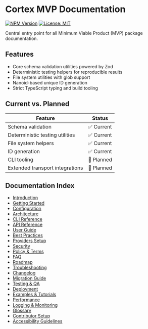 # Cortex MVP Documentation

[![NPM Version](https://img.shields.io/npm/v/@cortex-os/mvp)](https://www.npmjs.com/package/@cortex-os/mvp)
[![License: MIT](https://img.shields.io/badge/License-MIT-yellow.svg)](https://opensource.org/licenses/MIT)

Central entry point for all Minimum Viable Product (MVP) package documentation.

## Features

- Core schema validation utilities powered by Zod
- Deterministic testing helpers for reproducible results
- File system utilities with glob support
- Nanoid-based unique ID generation
- Strict TypeScript typing and build tooling

## Current vs. Planned

| Feature | Status |
| --- | --- |
| Schema validation | ✅ Current |
| Deterministic testing utilities | ✅ Current |
| File system helpers | ✅ Current |
| ID generation | ✅ Current |
| CLI tooling | 🔄 Planned |
| Extended transport integrations | 🔄 Planned |

## Documentation Index

- [Introduction](./introduction.md)
- [Getting Started](./getting-started.md)
- [Configuration](./configuration.md)
- [Architecture](./architecture.md)
- [CLI Reference](./cli.md)
- [API Reference](./api.md)
- [User Guide](./user-guide.md)
- [Best Practices](./best-practices.md)
- [Providers Setup](./providers.md)
- [Security](./security.md)
- [Policy & Terms](./policy-terms.md)
- [FAQ](./faq.md)
- [Roadmap](./roadmap.md)
- [Troubleshooting](./troubleshooting.md)
- [Changelog](./changelog.md)
- [Migration Guide](./migration.md)
- [Testing & QA](./testing.md)
- [Deployment](./deployment.md)
- [Examples & Tutorials](./examples.md)
- [Performance](./performance.md)
- [Logging & Monitoring](./logging-monitoring.md)
- [Glossary](./glossary.md)
- [Contributor Setup](./contributing.md)
- [Accessibility Guidelines](./accessibility.md)
